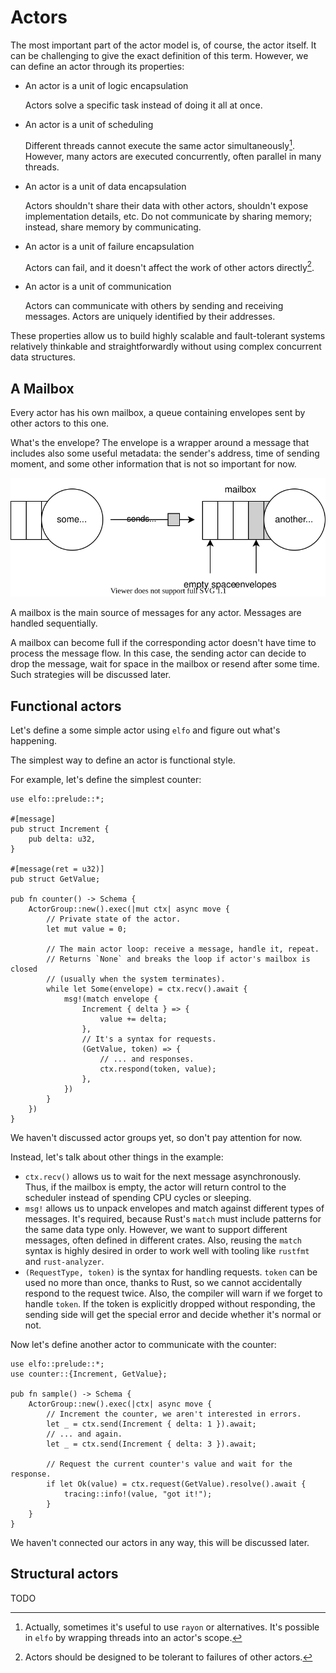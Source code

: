 # Actors

The most important part of the actor model is, of course, the actor itself. It can be challenging to give the exact definition of this term. However, we can define an actor through its properties:

* An actor is a unit of logic encapsulation

    Actors solve a specific task instead of doing it all at once.

* An actor is a unit of scheduling

    Different threads cannot execute the same actor simultaneously[^multithread]. However, many actors are executed concurrently, often parallel in many threads.

* An actor is a unit of data encapsulation

    Actors shouldn't share their data with other actors, shouldn't expose implementation details, etc.
    Do not communicate by sharing memory; instead, share memory by communicating.

* An actor is a unit of failure encapsulation

    Actors can fail, and it doesn't affect the work of other actors directly[^failure].

* An actor is a unit of communication

    Actors can communicate with others by sending and receiving messages. Actors are uniquely identified by their addresses.

These properties allow us to build highly scalable and fault-tolerant systems relatively thinkable and straightforwardly without using complex concurrent data structures.

[^multithread]: Actually, sometimes it's useful to use `rayon` or alternatives. It's possible in `elfo` by wrapping threads into an actor's scope.

[^failure]: Actors should be designed to be tolerant to failures of other actors.

## A Mailbox

Every actor has his own mailbox, a queue containing envelopes sent by other actors to this one.

What's the envelope? The envelope is a wrapper around a message that includes also some useful metadata: the sender's address, time of sending moment, and some other information that is not so important for now.

![](assets/mailbox.drawio.svg)

A mailbox is the main source of messages for any actor. Messages are handled sequentially.

A mailbox can become full if the corresponding actor doesn't have time to process the message flow. In this case, the sending actor can decide to drop the message, wait for space in the mailbox or resend after some time. Such strategies will be discussed later.

## Functional actors

Let's define a some simple actor using `elfo` and figure out what's happening.

The simplest way to define an actor is functional style.

For example, let's define the simplest counter:
```rust,ignore
use elfo::prelude::*;

#[message]
pub struct Increment {
    pub delta: u32,
}

#[message(ret = u32)]
pub struct GetValue;

pub fn counter() -> Schema {
    ActorGroup::new().exec(|mut ctx| async move {
        // Private state of the actor.
        let mut value = 0;

        // The main actor loop: receive a message, handle it, repeat.
        // Returns `None` and breaks the loop if actor's mailbox is closed
        // (usually when the system terminates).
        while let Some(envelope) = ctx.recv().await {
            msg!(match envelope {
                Increment { delta } => {
                    value += delta;
                },
                // It's a syntax for requests.
                (GetValue, token) => {
                    // ... and responses.
                    ctx.respond(token, value);
                },
            })
        }
    })
}
```

We haven't discussed actor groups yet, so don't pay attention for now.

Instead, let's talk about other things in the example:
* `ctx.recv()` allows us to wait for the next message asynchronously. Thus, if the mailbox is empty, the actor will return control to the scheduler instead of spending CPU cycles or sleeping.
* `msg!` allows us to unpack envelopes and match against different types of messages. It's required, because Rust's `match` must include patterns for the same data type only. However, we want to support different messages, often defined in different crates. Also, reusing the `match` syntax is highly desired in order to work well with tooling like `rustfmt` and `rust-analyzer`.
* `(RequestType, token)` is the syntax for handling requests. `token` can be used no more than once, thanks to Rust, so we cannot accidentally respond to the request twice. Also, the compiler will warn if we forget to handle `token`. If the token is explicitly dropped without responding, the sending side will get the special error and decide whether it's normal or not.

Now let's define another actor to communicate with the counter:
```rust,ignore
use elfo::prelude::*;
use counter::{Increment, GetValue};

pub fn sample() -> Schema {
    ActorGroup::new().exec(|ctx| async move {
        // Increment the counter, we aren't interested in errors.
        let _ = ctx.send(Increment { delta: 1 }).await;
        // ... and again.
        let _ = ctx.send(Increment { delta: 3 }).await;

        // Request the current counter's value and wait for the response.
        if let Ok(value) = ctx.request(GetValue).resolve().await {
            tracing::info!(value, "got it!");
        }
    }
}
```

We haven't connected our actors in any way, this will be discussed later.

## Structural actors

TODO
